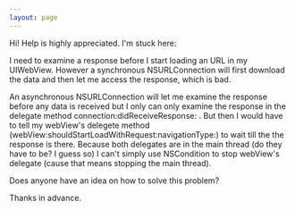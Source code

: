 ```yaml
---
layout: page
---
```


Hi! Help is highly appreciated. I'm stuck here:

I need to examine a response before I start loading an URL in my UIWebView. However a synchronous NSURLConnection will first download the data and then let me access the response, which is bad.

An asynchronous NSURLConnection will let me examine the response before any data is received but I only can only examine the response in the delegate method connection:didReceiveResponse: . But then I would have to tell my webView's delegete method (webView:shouldStartLoadWithRequest:navigationType:) to wait till the the response is there. Because both delegates are in the main thread (do they have to be? I guess so) I can't simply use NSCondition to stop webView's delegate (cause that means stopping the main thread).

Does anyone have an idea on how to solve this problem?

Thanks in advance.
